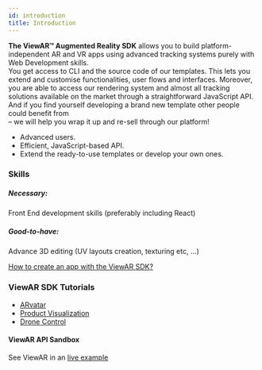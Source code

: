 ```yaml
---
id: introduction
title: Introduction
---
```


**The ViewAR™ Augmented Reality SDK** allows you to build platform-independent AR and VR apps using advanced tracking systems purely with Web Development skills.  
You get access to CLI and the source code of our templates. This lets you extend and customise functionalities, user flows and interfaces. Moreover, you are able to access our rendering system and almost all tracking solutions available on the market through a straightforward JavaScript API.  
And if you find yourself developing a brand new template other people could benefit from  
– we will help you wrap it up and re-sell through our platform!

- Advanced users.
- Efficient, JavaScript-based API.
- Extend the ready-to-use templates or develop your own ones.

### Skills

##### Necessary:

Front End development skills (preferably including React)

##### Good-to-have:

Advance 3D editing (UV layouts creation, texturing etc, ...)

[How to create an app with the ViewAR SDK?](https://www.viewar.com/sdk-augmented-reality-developers-resellers-agencies/)

### ViewAR SDK Tutorials

- [ARvatar](/docs/tutorials/arvatar/arvatar)
- [Product Visualization](/docs/tutorials/product_visualization/overview)
- [Drone Control](/docs/tutorials/drone/overview)

#### ViewAR API Sandbox

See ViewAR in an [live example](https://webversion.viewar.com/com.viewar.sandbox/100/)
